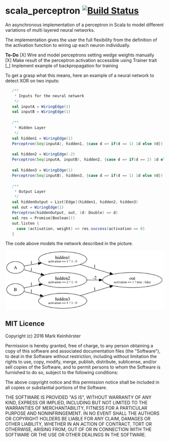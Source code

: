# scala_perceptron [![Build Status](https://travis-ci.org/crazzle/scala_perceptron.svg)](https://travis-ci.org/crazzle/scala_perceptron)
An asynchronous implementation of a perceptron in Scala to model different variations of multi layered neural networks.

The implementation gives the user the full flexibility from the definition of the activation function to wiring up each neuron
individually.

**To-Do**
[X] Wire and model perceptrons setting wedge weights manually  
[X] Make result of the perceptron activation accessible using Trainer trait  
[_] Implement example of backpropagation for training  

To get a grasp what this means, here an example of a neural network to detect XOR on two inputs:

```scala
   /**
    * Inputs for the neural network
    */
   val inputA = WiringEdge(1)
   val inputB = WiringEdge(1)
   
   /**
    * Hidden Layer
    */
   val hidden1 = WiringEdge(1)
   Perceptron(Seq(inputA), hidden1, {case d => if(d == 1) 1d else 0d})
   
   val hidden2 = WiringEdge(-2)
   Perceptron(Seq(inputA, inputB), hidden2, {case d => if(d == 2) 1d else 0d})

   val hidden3 = WiringEdge(1)
   Perceptron(Seq(inputB), hidden3, {case d => if(d == 1) 1d else 0d})

   /**
    * Output Layer
    */
   val hiddenOutput = List[Edge](hidden1, hidden2, hidden3)
   val out = WiringEdge(1)
   Perceptron(hiddenOutput, out, (d: Double) => d)
   val res = Promise[Boolean]()
   out.listen {
     case (activation, weight) => res.success(activation == 0)
   }
```

The code above models the network described in the picture.

![alt text](src/test/resources/xor_perceptron.png "Multi-layered perceptron to solve the XOR problem")


## MIT Licence
Copyright (c) 2016 Mark Keinhörster

Permission is hereby granted, free of charge, to any person obtaining a copy of this software and associated documentation files (the "Software"), to deal in the Software without restriction, including without limitation the rights to use, copy, modify, merge, publish, distribute, sublicense, and/or sell copies of the Software, and to permit persons to whom the Software is furnished to do so, subject to the following conditions:

The above copyright notice and this permission notice shall be included in all copies or substantial portions of the Software.

THE SOFTWARE IS PROVIDED "AS IS", WITHOUT WARRANTY OF ANY KIND, EXPRESS OR IMPLIED, INCLUDING BUT NOT LIMITED TO THE WARRANTIES OF MERCHANTABILITY, FITNESS FOR A PARTICULAR PURPOSE AND NONINFRINGEMENT. IN NO EVENT SHALL THE AUTHORS OR COPYRIGHT HOLDERS BE LIABLE FOR ANY CLAIM, DAMAGES OR OTHER LIABILITY, WHETHER IN AN ACTION OF CONTRACT, TORT OR OTHERWISE, ARISING FROM, OUT OF OR IN CONNECTION WITH THE SOFTWARE OR THE USE OR OTHER DEALINGS IN THE SOFTWARE.

